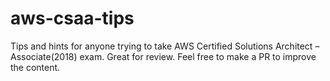 # aws-csaa-tips
Tips and hints for anyone trying to take AWS Certified Solutions Architect – Associate(2018) exam. Great for review. Feel free to make a PR to improve the content. 
